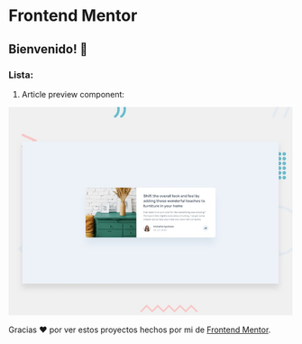 # Frontend Mentor

## Bienvenido! 👋

### Lista:

1. Article preview component:


![Design preview for the Article preview component coding challenge](./design/desktop-preview.jpg)




Gracias :heart: por ver estos proyectos hechos por mi de [Frontend Mentor](https://www.frontendmentor.io).

